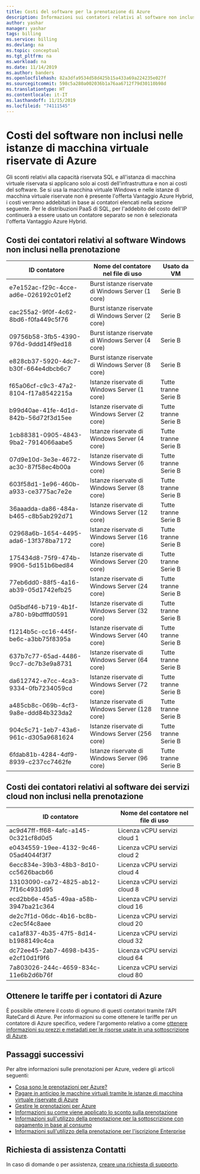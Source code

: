 ```yaml
---
title: Costi del software per la prenotazione di Azure
description: Informazioni sui contatori relativi al software non inclusi nei costi dell'istanza di macchina virtuale riservata di Azure.
author: yashar
manager: yashar
tags: billing
ms.service: billing
ms.devlang: na
ms.topic: conceptual
ms.tgt_pltfrm: na
ms.workload: na
ms.date: 11/14/2019
ms.author: banders
ms.openlocfilehash: 82a3dfa9534d58d425b15a433a69a224235e027f
ms.sourcegitcommit: 598c5a280a002036b1a76aa6712f79d30110b98d
ms.translationtype: HT
ms.contentlocale: it-IT
ms.lasthandoff: 11/15/2019
ms.locfileid: "74111545"
---
```

# <a name="software-costs-not-included-with-azure-reserved-vm-instances"></a>Costi del software non inclusi nelle istanze di macchina virtuale riservate di Azure

Gli sconti relativi alla capacità riservata SQL e all'istanza di macchina virtuale riservata si applicano solo ai costi dell'infrastruttura e non ai costi del software. Se si usa la macchina virtuale Windows e nelle istanze di macchina virtuale riservate non è presente l'offerta Vantaggio Azure Hybrid, i costi verranno addebitati in base ai contatori elencati nella sezione seguente. Per le distribuzioni PaaS di SQL, per l'addebito del costo dell'IP continuerà a essere usato un contatore separato se non è selezionata l'offerta Vantaggio Azure Hybrid.

## <a name="windows-software-meters-not-included-in-reservation-cost"></a>Costi dei contatori relativi al software Windows non inclusi nella prenotazione

| ID contatore | Nome del contatore nel file di uso | Usato da VM |
| ------- | ------------------------| --- |
| e7e152ac-f29c-4cce-ad6e-026192c01ef2 | Burst istanze riservate di Windows Server (1 core) | Serie B |
| cac255a2-9f0f-4c62-8bd6-f0fa449c5f76 | Burst istanze riservate di Windows Server (2 core) | Serie B |
| 09756b58-3fb5-4390-976d-9ddd14f9ed18 | Burst istanze riservate di Windows Server (4 core) | Serie B |
| e828cb37-5920-4dc7-b30f-664e4dbcb6c7 | Burst istanze riservate di Windows Server (8 core) | Serie B |
| f65a06cf-c9c3-47a2-8104-f17a8542215a | Istanze riservate di Windows Server (1 core) | Tutte tranne Serie B |
| b99d40ae-41fe-4d1d-842b-56d72f3d15ee | Istanze riservate di Windows Server (2 core) | Tutte tranne Serie B |
| 1cb88381-0905-4843-9ba2-7914066aabe5 | Istanze riservate di Windows Server (4 core) | Tutte tranne Serie B |
| 07d9e10d-3e3e-4672-ac30-87f58ec4b00a | Istanze riservate di Windows Server (6 core) | Tutte tranne Serie B |
| 603f58d1-1e96-460b-a933-ce3775ac7e2e | Istanze riservate di Windows Server (8 core) | Tutte tranne Serie B |
| 36aaadda-da86-484a-b465-c8b5ab292d71 | Istanze riservate di Windows Server (12 core) | Tutte tranne Serie B |
| 02968a6b-1654-4495-ada6-13f378ba7172 | Istanze riservate di Windows Server (16 core) | Tutte tranne Serie B |
| 175434d8-75f9-474b-9906-5d151b6bed84 | Istanze riservate di Windows Server (20 core) | Tutte tranne Serie B |
| 77eb6dd0-88f5-4a16-ab39-05d1742efb25 | Istanze riservate di Windows Server (24 core) | Tutte tranne Serie B |
| 0d5bdf46-b719-4b1f-a780-b9bdfffd0591 | Istanze riservate di Windows Server (32 core) | Tutte tranne Serie B |
| f1214b5c-cc16-445f-be6c-a3bb75f8395a | Istanze riservate di Windows Server (40 core) | Tutte tranne Serie B |
| 637b7c77-65ad-4486-9cc7-dc7b3e9a8731 | Istanze riservate di Windows Server (64 core) | Tutte tranne Serie B |
| da612742-e7cc-4ca3-9334-0fb7234059cd | Istanze riservate di Windows Server (72 core) | Tutte tranne Serie B |
| a485cb8c-069b-4cf3-9a8e-ddd84b323da2 | Istanze riservate di Windows Server (128 core) | Tutte tranne Serie B |
| 904c5c71-1eb7-43a6-961c-d305a9681624 | Istanze riservate di Windows Server (256 core) | Tutte tranne Serie B |
| 6fdab81b-4284-4df9-8939-c237cc7462fe | Istanze riservate di Windows Server (96 core) | Tutte tranne Serie B |

## <a name="cloud-services-software-meters-not-included-in-reservation-cost"></a>Costi dei contatori relativi al software dei servizi cloud non inclusi nella prenotazione

| ID contatore | Nome del contatore nel file di uso |
| ------- | ------------------------|
|ac9d47ff-ff68-4afc-a145-0c321cf8d0d5|Licenza vCPU servizi cloud 1|
|e0434559-19ee-4132-9c46-05ad4044f3f7|Licenza vCPU servizi cloud 2|
|6ecc834e-39b3-48b3-8d10-cc5626bacb66|Licenza vCPU servizi cloud 4|
|13103090-ca72-4825-ab12-7f16c4931d95|Licenza vCPU servizi cloud 8|
|ecd2bb6e-45a5-49aa-a58b-3947ba21c364|Licenza vCPU servizi cloud 16|
|de2c7f1d-06dc-4b16-bc8b-c2ec5f4c8aee|Licenza vCPU servizi cloud 20|
|ca1af837-4b35-47f5-8d14-b1988149c4ca|Licenza vCPU servizi cloud 32|
|dc72ee45-2ab7-4698-b435-e2cf10d1f9f6|Licenza vCPU servizi cloud 64|
|7a803026-244c-4659-834c-11e6b2d6b76f|Licenza vCPU servizi cloud 80|

## <a name="get-rates-for-azure-meters"></a>Ottenere le tariffe per i contatori di Azure

È possibile ottenere il costo di ognuno di questi contatori tramite l'API RateCard di Azure. Per informazioni su come ottenere le tariffe per un contatore di Azure specifico, vedere l'argomento relativo a come [ottenere informazioni su prezzi e metadati per le risorse usate in una sottoscrizione di Azure](/previous-versions/azure/reference/mt219004(v=azure.100)).

## <a name="next-steps"></a>Passaggi successivi
Per altre informazioni sulle prenotazioni per Azure, vedere gli articoli seguenti:

- [Cosa sono le prenotazioni per Azure?](billing-save-compute-costs-reservations.md)
- [Pagare in anticipo le macchine virtuali tramite le istanze di macchina virtuale riservate di Azure](../virtual-machines/windows/prepay-reserved-vm-instances.md)
- [Gestire le prenotazioni per Azure](billing-manage-reserved-vm-instance.md)
- [Informazioni su come viene applicato lo sconto sulla prenotazione](billing-understand-vm-reservation-charges.md)
- [Informazioni sull'utilizzo della prenotazione per la sottoscrizione con pagamento in base al consumo](billing-understand-reserved-instance-usage.md)
- [Informazioni sull'utilizzo della prenotazione per l'iscrizione Enterprise](billing-understand-reserved-instance-usage-ea.md)

## <a name="need-help-contact-us"></a>Richiesta di assistenza Contatti

In caso di domande o per assistenza, [creare una richiesta di supporto](https://go.microsoft.com/fwlink/?linkid=2083458).

